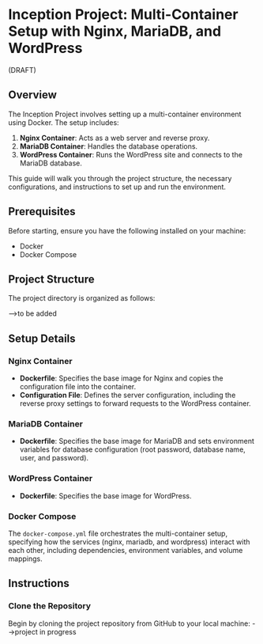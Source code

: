 # Inception Project: Multi-Container Setup with Nginx, MariaDB, and WordPress

(DRAFT)

## Overview

The Inception Project involves setting up a multi-container environment using Docker. The setup includes:

1. **Nginx Container**: Acts as a web server and reverse proxy.
2. **MariaDB Container**: Handles the database operations.
3. **WordPress Container**: Runs the WordPress site and connects to the MariaDB database.

This guide will walk you through the project structure, the necessary configurations, and instructions to set up and run the environment.

## Prerequisites

Before starting, ensure you have the following installed on your machine:

- Docker
- Docker Compose

## Project Structure

The project directory is organized as follows:


-->to be added


## Setup Details

### Nginx Container

- **Dockerfile**: Specifies the base image for Nginx and copies the configuration file into the container.
- **Configuration File**: Defines the server configuration, including the reverse proxy settings to forward requests to the WordPress container.

### MariaDB Container

- **Dockerfile**: Specifies the base image for MariaDB and sets environment variables for database configuration (root password, database name, user, and password).

### WordPress Container

- **Dockerfile**: Specifies the base image for WordPress.

### Docker Compose

The `docker-compose.yml` file orchestrates the multi-container setup, specifying how the services (nginx, mariadb, and wordpress) interact with each other, including dependencies, environment variables, and volume mappings.

## Instructions

### Clone the Repository

Begin by cloning the project repository from GitHub to your local machine:
-->project in progress


